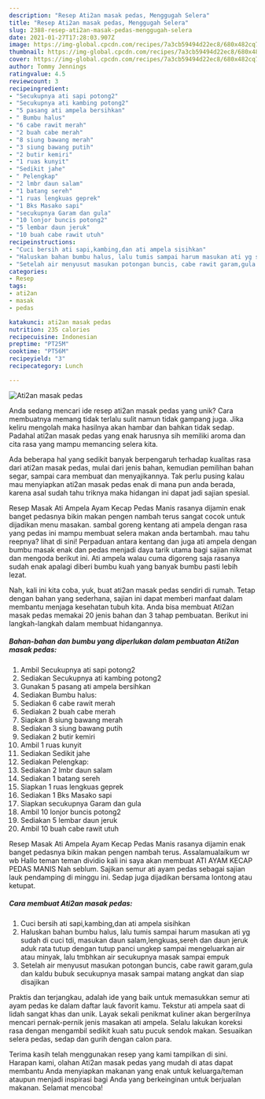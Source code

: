 ```yaml
---
description: "Resep Ati2an masak pedas, Menggugah Selera"
title: "Resep Ati2an masak pedas, Menggugah Selera"
slug: 2388-resep-ati2an-masak-pedas-menggugah-selera
date: 2021-01-27T17:28:03.907Z
image: https://img-global.cpcdn.com/recipes/7a3cb59494d22ec8/680x482cq70/ati2an-masak-pedas-foto-resep-utama.jpg
thumbnail: https://img-global.cpcdn.com/recipes/7a3cb59494d22ec8/680x482cq70/ati2an-masak-pedas-foto-resep-utama.jpg
cover: https://img-global.cpcdn.com/recipes/7a3cb59494d22ec8/680x482cq70/ati2an-masak-pedas-foto-resep-utama.jpg
author: Tommy Jennings
ratingvalue: 4.5
reviewcount: 3
recipeingredient:
- "Secukupnya ati sapi potong2"
- "Secukupnya ati kambing potong2"
- "5 pasang ati ampela bersihkan"
- " Bumbu halus"
- "6 cabe rawit merah"
- "2 buah cabe merah"
- "8 siung bawang merah"
- "3 siung bawang putih"
- "2 butir kemiri"
- "1 ruas kunyit"
- "Sedikit jahe"
- " Pelengkap"
- "2 lmbr daun salam"
- "1 batang sereh"
- "1 ruas lengkuas geprek"
- "1 Bks Masako sapi"
- "secukupnya Garam dan gula"
- "10 lonjor buncis potong2"
- "5 lembar daun jeruk"
- "10 buah cabe rawit utuh"
recipeinstructions:
- "Cuci bersih ati sapi,kambing,dan ati ampela sisihkan"
- "Haluskan bahan bumbu halus, lalu tumis sampai harum masukan ati yg sudah di cuci tdi, masukan daun salam,lengkuas,sereh dan daun jeruk aduk rata tutup dengan tutup panci ungkep sampai mengeluarkan air atau minyak, lalu tmbhkan air secukupnya masak sampai empuk"
- "Setelah air menyusut masukan potongan buncis, cabe rawit garam,gula dan kaldu bubuk secukupnya masak sampai matang angkat dan siap disajikan"
categories:
- Resep
tags:
- ati2an
- masak
- pedas

katakunci: ati2an masak pedas 
nutrition: 235 calories
recipecuisine: Indonesian
preptime: "PT25M"
cooktime: "PT56M"
recipeyield: "3"
recipecategory: Lunch

---
```



![Ati2an masak pedas](https://img-global.cpcdn.com/recipes/7a3cb59494d22ec8/680x482cq70/ati2an-masak-pedas-foto-resep-utama.jpg)

Anda sedang mencari ide resep ati2an masak pedas yang unik? Cara membuatnya memang tidak terlalu sulit namun tidak gampang juga. Jika keliru mengolah maka hasilnya akan hambar dan bahkan tidak sedap. Padahal ati2an masak pedas yang enak harusnya sih memiliki aroma dan cita rasa yang mampu memancing selera kita.

Ada beberapa hal yang sedikit banyak berpengaruh terhadap kualitas rasa dari ati2an masak pedas, mulai dari jenis bahan, kemudian pemilihan bahan segar, sampai cara membuat dan menyajikannya. Tak perlu pusing kalau mau menyiapkan ati2an masak pedas enak di mana pun anda berada, karena asal sudah tahu triknya maka hidangan ini dapat jadi sajian spesial.

Resep Masak Ati Ampela Ayam Kecap Pedas Manis rasanya dijamin enak banget pedasnya bikin makan pengen nambah terus sangat cocok untuk dijadikan menu masakan. sambal goreng kentang ati ampela dengan rasa yang pedas ini mampu membuat selera makan anda bertambah. mau tahu reepnya? lihat di sini! Perpaduan antara kentang dan juga ati ampela dengan bumbu masak enak dan pedas menjadi daya tarik utama bagi sajian nikmat dan mengoda berikut ini. Ati ampela walau cuma digoreng saja rasanya sudah enak apalagi diberi bumbu kuah yang banyak bumbu pasti lebih lezat.


Nah, kali ini kita coba, yuk, buat ati2an masak pedas sendiri di rumah. Tetap dengan bahan yang sederhana, sajian ini dapat memberi manfaat dalam membantu menjaga kesehatan tubuh kita. Anda bisa membuat Ati2an masak pedas memakai 20 jenis bahan dan 3 tahap pembuatan. Berikut ini langkah-langkah dalam membuat hidangannya.

<!--inarticleads1-->

##### Bahan-bahan dan bumbu yang diperlukan dalam pembuatan Ati2an masak pedas:

1. Ambil Secukupnya ati sapi potong2
1. Sediakan Secukupnya ati kambing potong2
1. Gunakan 5 pasang ati ampela bersihkan
1. Sediakan  Bumbu halus:
1. Sediakan 6 cabe rawit merah
1. Sediakan 2 buah cabe merah
1. Siapkan 8 siung bawang merah
1. Sediakan 3 siung bawang putih
1. Sediakan 2 butir kemiri
1. Ambil 1 ruas kunyit
1. Sediakan Sedikit jahe
1. Sediakan  Pelengkap:
1. Sediakan 2 lmbr daun salam
1. Sediakan 1 batang sereh
1. Siapkan 1 ruas lengkuas geprek
1. Sediakan 1 Bks Masako sapi
1. Siapkan secukupnya Garam dan gula
1. Ambil 10 lonjor buncis potong2
1. Sediakan 5 lembar daun jeruk
1. Ambil 10 buah cabe rawit utuh


Resep Masak Ati Ampela Ayam Kecap Pedas Manis rasanya dijamin enak banget pedasnya bikin makan pengen nambah terus. Assalamualaikum wr wb Hallo teman teman dividio kali ini saya akan membuat ATI AYAM KECAP PEDAS MANIS Nah seblum. Sajikan semur ati ayam pedas sebagai sajian lauk pendamping di minggu ini. Sedap juga dijadikan bersama lontong atau ketupat. 

<!--inarticleads2-->

##### Cara membuat Ati2an masak pedas:

1. Cuci bersih ati sapi,kambing,dan ati ampela sisihkan
1. Haluskan bahan bumbu halus, lalu tumis sampai harum masukan ati yg sudah di cuci tdi, masukan daun salam,lengkuas,sereh dan daun jeruk aduk rata tutup dengan tutup panci ungkep sampai mengeluarkan air atau minyak, lalu tmbhkan air secukupnya masak sampai empuk
1. Setelah air menyusut masukan potongan buncis, cabe rawit garam,gula dan kaldu bubuk secukupnya masak sampai matang angkat dan siap disajikan


Praktis dan terjangkau, adalah ide yang baik untuk memasukkan semur ati ayam pedas ke dalam daftar lauk favorit kamu. Tekstur ati ampela saat di lidah sangat khas dan unik. Layak sekali penikmat kuliner akan bergerilnya mencari pernak-pernik jenis masakan ati ampela. Selalu lakukan koreksi rasa dengan mengambil sedikit kuah satu pucuk sendok makan. Sesuaikan selera pedas, sedap dan gurih dengan calon para. 

Terima kasih telah menggunakan resep yang kami tampilkan di sini. Harapan kami, olahan Ati2an masak pedas yang mudah di atas dapat membantu Anda menyiapkan makanan yang enak untuk keluarga/teman ataupun menjadi inspirasi bagi Anda yang berkeinginan untuk berjualan makanan. Selamat mencoba!
